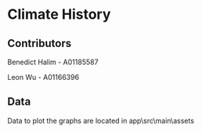 # Climate History

## Contributors
Benedict Halim - A01185587

Leon Wu - A01166396
 
 
## Data
Data to plot the graphs are located in app\src\main\assets